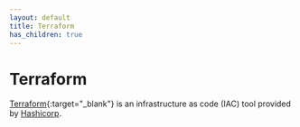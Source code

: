 ```yaml
---
layout: default
title: Terraform
has_children: true
---
```


# Terraform

[Terraform](http://terraform.io/){:target="_blank"} is an
infrastructure as code (IAC) tool provided by
[Hashicorp](https://www.hashicorp.com).

